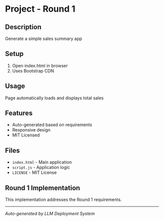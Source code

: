 # Project - Round 1

## Description
Generate a simple sales summary app

## Setup
1. Open index.html in browser
2. Uses Bootstrap CDN

## Usage
Page automatically loads and displays total sales

## Features
- Auto-generated based on requirements
- Responsive design
- MIT Licensed

## Files
- `index.html` - Main application
- `script.js` - Application logic
- `LICENSE` - MIT License

## Round 1 Implementation
This implementation addresses the Round 1 requirements.

---
*Auto-generated by LLM Deployment System*
